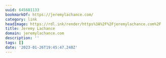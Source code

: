 ```yaml
---
uuid: 645601133
bookmarkOf: https://jeremylachance.com/
category: link
headImage: https://rdl.ink/render/https%3A%2F%2Fjeremylachance.com%2F
title: Jeremy Lachance
domain: jeremylachance.com
description: ''
tags: []
date: '2023-01-26T19:45:47.248Z'
---
```



